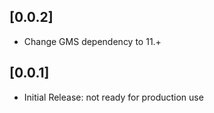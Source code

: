 ## [0.0.2]

* Change GMS dependency to 11.+

## [0.0.1]

* Initial Release: not ready for production use
